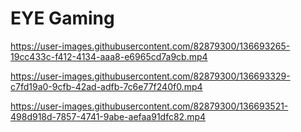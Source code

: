 # EYE Gaming



https://user-images.githubusercontent.com/82879300/136693265-19cc433c-f412-4134-aaa8-e6965cd7a9cb.mp4





https://user-images.githubusercontent.com/82879300/136693329-c7fd19a0-9cfb-42ad-adfb-7c6e77f240f0.mp4




https://user-images.githubusercontent.com/82879300/136693521-498d918d-7857-4741-9abe-aefaa91dfc82.mp4

